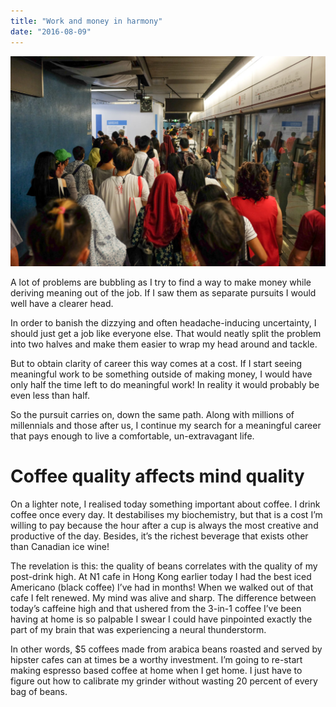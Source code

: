 ```yaml
---
title: "Work and money in harmony"
date: "2016-08-09"
---
```


![hong kong MTR crowd](images/DSCF8017_nickang_edited-1024x683.jpg)

A lot of problems are bubbling as I try to find a way to make money while deriving meaning out of the job. If I saw them as separate pursuits I would well have a clearer head.

In order to banish the dizzying and often headache-inducing uncertainty, I should just get a job like everyone else. That would neatly split the problem into two halves and make them easier to wrap my head around and tackle.

But to obtain clarity of career this way comes at a cost. If I start seeing meaningful work to be something outside of making money, I would have only half the time left to do meaningful work! In reality it would probably be even less than half.

So the pursuit carries on, down the same path. Along with millions of millennials and those after us, I continue my search for a meaningful career that pays enough to live a comfortable, un-extravagant life.

# **Coffee quality affects mind quality**

On a lighter note, I realised today something important about coffee. I drink coffee once every day. It destabilises my biochemistry, but that is a cost I’m willing to pay because the hour after a cup is always the most creative and productive of the day. Besides, it’s the richest beverage that exists other than Canadian ice wine!

The revelation is this: the quality of beans correlates with the quality of my post-drink high. At N1 cafe in Hong Kong earlier today I had the best iced Americano (black coffee) I’ve had in months! When we walked out of that cafe I felt renewed. My mind was alive and sharp. The difference between today’s caffeine high and that ushered from the 3-in-1 coffee I’ve been having at home is so palpable I swear I could have pinpointed exactly the part of my brain that was experiencing a neural thunderstorm.

In other words, $5 coffees made from arabica beans roasted and served by hipster cafes can at times be a worthy investment. I’m going to re-start making espresso based coffee at home when I get home. I just have to figure out how to calibrate my grinder without wasting 20 percent of every bag of beans.
